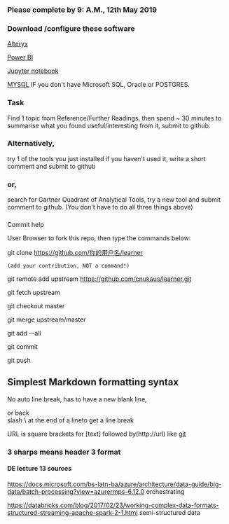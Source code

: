 ### Please complete by 9: A.M., 12th May 2019


### Download /configure these software

[Alteryx](http://downloads.alteryx.com/Alteryx2019.1.4.57073/AlteryxDownloadManager2019.1.4.57073_NonAdmin_x64.exe)

[Power BI](https://www.microsoft.com/en-us/download/details.aspx?id=45331)

[Jupyter notebook](https://jupyter.org/install)

[MYSQL](https://dev.mysql.com/downloads/)  IF you don't have Microsoft SQL, Oracle or POSTGRES.


### Task

Find 1 topic from Reference/Further Readings, then spend ~ 30 minutes to summarise what you found useful/interesting from it, submit to github.

### Alternatively, 

try 1 of the tools you just installed if you haven't used it, write a short comment and submit to github

### or, 

search for Gartner Quadrant of Analytical Tools, try a new tool and submit comment to github.
(You don't have to do all three things above)

###

Commit help 

User Browser to fork this repo, then type the commands below:

git clone https://github.com/你的用户名/learner

    (add your contribution, NOT a command!)
git remote add upstream https://github.com/cnukaus/learner.git

git fetch upstream

git checkout master

git merge upstream/master

git add --all

git commit

git push

## Simplest Markdown formatting syntax
No auto line break,
has to have a new blank line,

or back\
slash \ at the end of a lineto get a line break

URL is  square brackets for [text] followed by(http://url) like [git](http://github.com)

### 3 sharps means header 3 format
 
#### DE lecture 13 sources
https://docs.microsoft.com/bs-latn-ba/azure/architecture/data-guide/big-data/batch-processing?view=azurermps-6.12.0 orchestrating

https://databricks.com/blog/2017/02/23/working-complex-data-formats-structured-streaming-apache-spark-2-1.html semi-structured data
